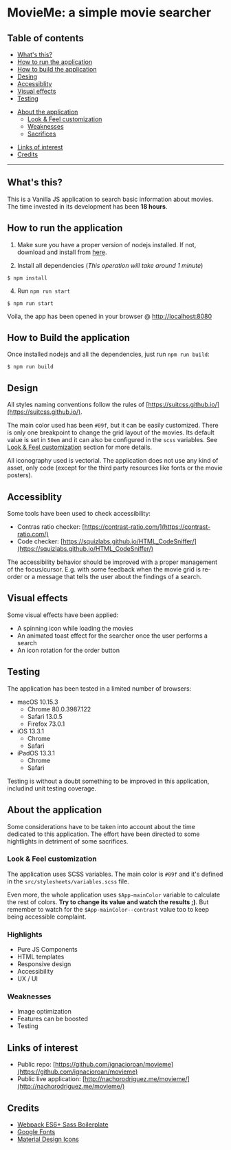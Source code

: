 # MovieMe: a simple movie searcher

## Table of contents

* [What's this?](#whats-this)
* [How to run the application](#how-to-run)
* [How to build the application](#how-to-build)
* [Desing](#design)
* [Accessiblity](#accessibility)
* [Visual effects](#effects)
* [Testing](#testing)
+ [About the application](#about-the-application)
  * [Look & Feel customization](customization)
  * [Weaknesses](#weaknesses)
  * [Sacrifices](#sacrifices)
* [Links of interest](#links)
* [Credits](#credits)

--------------------------------------------------------------------------------

## <a name="whats-this"></a>What's this?

This is a Vanilla JS application to search basic information about movies.
The time invested in its development has been **18 hours**.

## <a name="how-to-run"></a>How to run the application

1. Make sure you have a proper version of nodejs installed. If not, download and install from [here](https://nodejs.org/en/).

2. Install all dependencies (_This operation will take around 1 minute_)

  ```
  $ npm install
  ```

4. Run `npm run start`

  ```
  $ npm run start
  ```

Voila, the app has been opened in your browser @ [http://localhost:8080](http://localhost:8080)

## <a name="how-to-build"></a>How to Build the application

Once installed nodejs and all the dependencies, just run `npm run build`:

  ```
  $ npm run build
  ```

## <a name="design"></a>Design

All styles naming conventions follow the rules of [https://suitcss.github.io/](https://suitcss.github.io/).

The main color used has been `#09f`, but it can be easily customized. There is only one breakpoint to change the grid layout of the movies. Its default value is set in `50em` and it can also be configured in the `scss` variables. See [Look & Feel customization](customization) section for more details.

All iconography used is vectorial. The application does not use any kind of asset, only code (except for the third party resources like fonts or the movie posters).

## <a name="accessibility"></a>Accessiblity

Some tools have been used to check accessibility:

* Contras ratio checker: [https://contrast-ratio.com/](https://contrast-ratio.com/)
* Code checker: [https://squizlabs.github.io/HTML_CodeSniffer/](https://squizlabs.github.io/HTML_CodeSniffer/)

The accessibility behavior should be improved with a proper management of the focus/cursor. E.g. with some feedback when the movie grid is re-order or a message that tells the user about the findings of a search.

## <a name="effects"></a>Visual effects

Some visual effects have been applied:

* A spinning icon while loading the movies
* An animated toast effect for the searcher once the user performs a search
* An icon rotation for the order button

## <a name="testing">Testing

The application has been tested in a limited number of browsers:

+ macOS 10.15.3
  * Chrome 80.0.3987.122
  * Safari 13.0.5
  * Firefox 73.0.1
+ iOS 13.3.1
  * Chrome
  * Safari
+ iPadOS 13.3.1
  * Chrome
  * Safari

Testing is without a doubt something to be improved in this application, includind unit testing coverage.

## <a name="about-the-application"></a>About the application

Some considerations have to be taken into account about the time dedicated to this application.
The effort have been directed to some hightlights in detriment of some sacrifices.

### <a name="customization"></a>Look & Feel customization

The application uses SCSS variables. The main color is `#09f` and it's defined in the `src/stylesheets/variables.scss` file.

Even more, the whole application uses `$App-mainColor` variable to calculate the rest of colors. **Try to change its value and watch the results ;)**. But remember to watch for the `$App-mainColor--contrast` value too to keep being accessible complaint.

### <a name="highlights"></a>Highlights

* Pure JS Components
* HTML templates
* Responsive design
* Accessibility
* UX / UI

### <a name="weaknesses"></a>Weaknesses

* Image optimization
* Features can be boosted
* Testing

## <a name="links"></a>Links of interest

* Public repo: [https://github.com/ignacioroan/movieme](https://github.com/ignacioroan/movieme)
* Public live application: [http://nachorodriguez.me/movieme/](http://nachorodriguez.me/movieme/)

## <a name="credits"></a>Credits

* [Webpack ES6+ Sass Boilerplate](https://snyk.io//test/github/vadimmarkov/webpack*es6*-*sass-boilerplate)
* [Google Fonts](https://fonts.google.com/)
* [Material Design Icons](http://materialdesignicons.com/) 